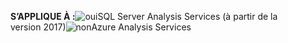 **S’APPLIQUE À :**![oui](media/yes.png)SQL Server Analysis Services (à partir de la version 2017)![non](media/no.png)Azure Analysis Services